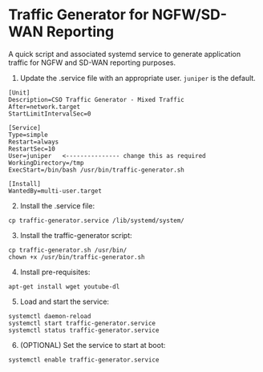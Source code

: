 # Traffic Generator for NGFW/SD-WAN Reporting

A quick script and associated systemd service to generate application traffic for NGFW and SD-WAN reporting purposes.

1. Update the .service file with an appropriate user. `juniper` is the default.
```
[Unit]
Description=CSO Traffic Generator - Mixed Traffic
After=network.target
StartLimitIntervalSec=0

[Service]
Type=simple
Restart=always
RestartSec=10
User=juniper   <--------------- change this as required
WorkingDirectory=/tmp
ExecStart=/bin/bash /usr/bin/traffic-generator.sh

[Install]
WantedBy=multi-user.target
```

2.  Install the .service file:
```
cp traffic-generator.service /lib/systemd/system/
```

3.  Install the traffic-generator script:
```
cp traffic-generator.sh /usr/bin/
chown +x /usr/bin/traffic-generator.sh
```

4. Install pre-requisites:
```
apt-get install wget youtube-dl
```

5. Load and start the service:
```
systemctl daemon-reload
systemctl start traffic-generator.service
systemctl status traffic-generator.service
```

6. (OPTIONAL) Set the service to start at boot:
```
systemctl enable traffic-generator.service
```
